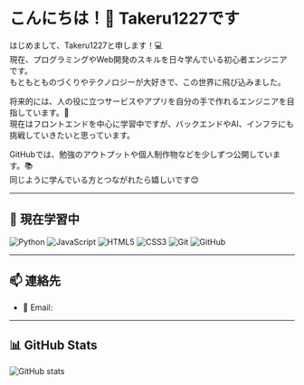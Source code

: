 # こんにちは！👋 Takeru1227です

はじめまして、Takeru1227と申します！💻  
現在、プログラミングやWeb開発のスキルを日々学んでいる初心者エンジニアです。  
もともとものづくりやテクノロジーが大好きで、この世界に飛び込みました。

将来的には、人の役に立つサービスやアプリを自分の手で作れるエンジニアを目指しています。🚀  
現在はフロントエンドを中心に学習中ですが、バックエンドやAI、インフラにも挑戦していきたいと思っています。

GitHubでは、勉強のアウトプットや個人制作物などを少しずつ公開しています。📚  
同じように学んでいる方とつながれたら嬉しいです😊

---

## 🌱 現在学習中
![Python](https://img.shields.io/badge/-Python-3776AB?style=flat&logo=Python&logoColor=white)
![JavaScript](https://img.shields.io/badge/-JavaScript-F7DF1E?style=flat&logo=JavaScript&logoColor=black)
![HTML5](https://img.shields.io/badge/-HTML5-E34C26?style=flat&logo=HTML5&logoColor=white)
![CSS3](https://img.shields.io/badge/-CSS3-1572B6?style=flat&logo=CSS3&logoColor=white)
![Git](https://img.shields.io/badge/-Git-F05032?style=flat&logo=Git&logoColor=white)
![GitHub](https://img.shields.io/badge/-GitHub-181717?style=flat&logo=GitHub&logoColor=white)

---

## 📫 連絡先
- 📧 Email:
---

## 📊 GitHub Stats
![GitHub stats](https://github-readme-stats.vercel.app/api?username=あなたのユーザー名&show_icons=true&theme=tokyonight)
